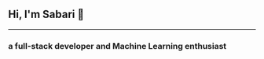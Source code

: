 ## Hi, I'm Sabari 👋
---
### a full-stack developer and Machine Learning enthusiast

<!--
**Sabari2810/Sabari2810** is a ✨ _special_ ✨ repository because its `README.md` (this file) appears on your GitHub profile.

Here are some ideas to get you started:

- 🔭 I’m currently working on ...
- 🌱 I’m currently learning ...
- 👯 I’m looking to collaborate on ...
- 🤔 I’m looking for help with ...
- 💬 Ask me about ...
- 📫 How to reach me: ...
- 😄 Pronouns: ...
- ⚡ Fun fact: ...
-->

<!-- Hi, I'm Sabari Manikandan a full stack developer currently working @[Novac Technology Solutions]("https://www.novactech.in/") -->

